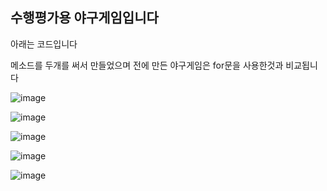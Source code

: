 ## 수행평가용 야구게임입니다

아래는 코드입니다

메소드를 두개를 써서 만들었으며 전에 만든 야구게임은 for문을 사용한것과 비교됩니다


![image](https://user-images.githubusercontent.com/97486300/173282380-e6ceb078-99f7-4590-89af-15e6660b7069.png)

![image](https://user-images.githubusercontent.com/97486300/173282748-5a6d8cc0-b984-4ac4-beb0-6ee11f0d5412.png)

![image](https://user-images.githubusercontent.com/97486300/173282933-7ed300d2-a495-451b-85a8-218b36c42220.png)

![image](https://user-images.githubusercontent.com/97486300/173282997-5bbb7290-f24e-406a-b967-938ffdfe0d55.png)

![image](https://user-images.githubusercontent.com/97486300/173283031-69f50230-0684-40e0-ad44-bdd4e1cc74b3.png)
